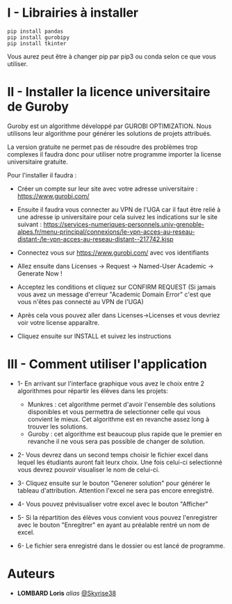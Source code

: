 
# __I -  Librairies à installer__

```
pip install pandas
pip install gurobipy
pip install tkinter
```
Vous aurez peut être à changer pip par pip3 ou conda selon ce que vous utiliser. 

# __II -  Installer la licence universitaire de Guroby__

Guroby est un algorithme développé par GUROBI OPTIMIZATION. Nous utilisons leur algorithme pour générer les solutions de projets attribués. 

La version gratuite ne permet pas de résoudre des problèmes trop complexes il faudra donc pour utiliser notre programme importer la license universitaire gratuite. 

Pour l'installer il faudra :

- Créer un compte sur leur site avec votre adresse universitaire : https://www.gurobi.com/

- Ensuite il faudra vous connecter au VPN de l'UGA car il faut être relié à une adresse ip universitaire pour cela suivez les indications sur le site suivant : https://services-numeriques-personnels.univ-grenoble-alpes.fr/menu-principal/connexions/le-vpn-acces-au-reseau-distant-/le-vpn-acces-au-reseau-distant--217742.kjsp

- Connectez vous sur https://www.gurobi.com/ avec vos identifiants 
- Allez ensuite dans Licenses -> Request -> Named-User Academic -> Generate Now !

- Acceptez les conditions et cliquez sur CONFIRM REQUEST (Si jamais vous avez un message d'erreur "Academic Domain Error" c'est que vous n'êtes pas connecté au VPN de l'UGA)

- Après cela vous pouvez aller dans Licenses->Licenses et vous devriez voir votre license apparaître. 

- Cliquez ensuite sur INSTALL et suivez les instructions 

# __III -  Comment utiliser l'application__

- 1-  En arrivant sur l'interface graphique vous avez le choix entre 2 algorithmes pour répartir les élèves dans les projets: 
    - Munkres : cet algorithme permet d'avoir l'ensemble des solutions disponibles et vous permettra de selectionner celle qui vous convient le mieux. Cet algorithme est en revanche assez long à trouver les solutions.
    - Guroby : cet algorithme est beaucoup plus rapide que le premier en revanche il ne vous sera pas possible de changer de solution. 
- 2- Vous devrez dans un second temps choisir le fichier excel dans lequel les étudiants auront fait leurx choix. Une fois celui-ci selectionné vous devrez pouvoir visualiser le nom de celui-ci.

- 3- Cliquez ensuite sur le bouton "Generer solution" pour générer le tableau d'attribution. Attention l'excel ne sera pas encore enregistré.

- 4- Vous pouvez prévisualiser votre excel avec le bouton "Afficher"

- 5- Si la répartition des élèves vous convient vous pouvez l'enregistrer avec le bouton "Enregitrer" en ayant au préalable rentré un nom de excel. 
- 6- Le fichier sera enregistré dans le dossier ou est lancé de programme. 

 

# Auteurs

* **LOMBARD Loris** _alias_ [@Skyrise38](https://github.com/Skyrise38)